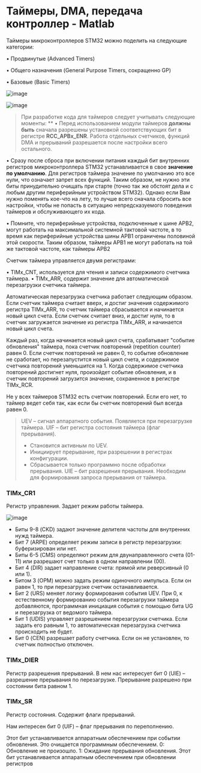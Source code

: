# Таймеры, DMA, передача контроллер - Matlab


Таймеры микроконтроллеров STM32 можно поделить на следующие категории:

• Продвинутые (Advanced Timers)

• Общего назначения (General Purpose Timers, сокращенно GP)

• Базовые (Basic Timers)



![image](https://user-images.githubusercontent.com/42892348/208836711-4cb6365b-4d5f-4e38-b094-1dc7383d4b34.png)

![image](https://user-images.githubusercontent.com/42892348/208838780-99d8ce89-38d1-4859-8206-8c1b5b61d2b0.png)



> При разработке кода для таймеров следует учитывать следующие моменты:
**
• Перед использованием модули таймеров **должны быть** сначала разрешены установкой соответствующих бит в регистре **RCC_APBx_ENR**. Работа отдельных счетчиков, функций DMA и прерываний разрешается после настройки всего остального.

• Сразу после сброса при включении питания каждый бит внутренних регистров микроконтроллера STM32 устанавливается в свое **значение по умолчанию**. Для регистров таймера значение по умолчанию это все нули, что означает запрет всех функций. Таким образом, не нужно эти биты принудительно очищать при старте (точно так же обстоят дела и с любым другим периферийным устройством STM32). Однако если Вам нужно поменять кое-что на лету, то лучше всего сначала сбросить все настройки, чтобы не попасть в ситуацию непредсказуемого поведения таймеров и обслуживающего их кода.

• Помните, что периферийные устройства, подключенные к шине APB2, могут работать на максимальной системной тактовой частоте, в то время как периферийные устройства шины APB1 ограничены половиной этой скорости. Таким образом, таймеры APB1 не могут работать на той же тактовой частоте, как таймеры APB2


Счетчик таймера управляется двумя регистрами:

• TIMx_CNT, используется для чтения и записи содержимого счетчика таймера.
• TIMx_ARR, содержит значение для автоматической перезагрузки счетчика таймера.

Автоматическая перезагрузка счетчика работает следующим образом. Если счетчик таймера считает вверх, и достиг значения содержимого регистра TIMx_ARR, то счетчик таймера сбрасывается и начинается новый цикл счета. Если счетчик считает вниз, и достиг нуля, то в счетчик загружается значение из регистра TIMx_ARR, и начинается новый цикл счета.

Каждый раз, когда начинается новый цикл счета, срабатывает "событие обновления" таймера, пока счетчик повторений (repetition counter) равен 0. Если счетчик повторений не равен 0, то событие обновление не сработает, но перезапустится новый цикл счета, и содержимое счетчика повторений уменьшится на 1. Когда содержимое счетчика повторений достигнет нуля, произойдет событие обновления, и в счетчик повторений загрузится значение, сохраненное в регистре TIMx_RCR.

Не у всех таймеров STM32 есть счетчик повторений. Если его нет, то таймер ведет себя так, как если бы счетчик повторений был всегда равен 0.


> UEV – сигнал аппаратного события. Появляется при перезагрузке таймера.
> UIF – бит регистра состояния таймера (флаг прерывания).
> * Становится активным по UEV.
> * Инициирует прерывание, при разрешении в регистрах конфигурации.
> * Сбрасывается только программно после обработки прерывания.
> UIE – бит разрешения прерывания. Необходим для формирования запроса прерывания от таймера.


### TIMx_CR1

Регистр управления. Задает режим работы таймера.

![image](https://user-images.githubusercontent.com/42892348/208856390-416b4b38-99a4-4f70-8a7d-3ec0e7291875.png)

- Биты 9-8 (CKD) задают значение делителя частоты для внутренних нужд таймера.
- Бит 7 (ARPE) определяет режим записи в регистр перезагрузки: буферизирован или нет.
- Биты 6-5  (CMS) определяют режим для двунаправленного счета (01-11) или разрешают счет только в одном направлении (00).
- Бит 4 (DIR) задает направление счета: прямой или реверсивный (0 или 1).
- Битом 3 (OPM) можно задать режим одиночного импульса. Если он равен 1, то при перезагрузке счетчик останавливается.
- Бит 2 (URS) меняет логику формирования события UEV. При 0, к естественному формированию события перезагрузки таймера добавляются, программная инициация события с помощью бита UG и перезагрузка от ведомого таймера.
- Бит 1 (UDIS) управляет разрешением перезагрузки счетчика. Если задать его равным 1, то автоматическая перезагрузка счетчика происходить не будет.
- Бит 0 (CEN) разрешает работу счетчика. Если он не установлен, то счетчик полностью отключен.

### TIMx_DIER

Регистр разрешения прерываний.
В нем нас интересует бит 0 (UIE) – разрешение прерывания по перезагрузке. Прерывание разрешено при состоянии бита равном 1.


### TIMx_SR

Регистр состояния. Содержит флаги прерываний.

Нам интересен бит 0 (UIF) – флаг прерывания по переполнению.

Этот бит устанавливается аппаратным обеспечением при событии обновления. Это очищается программным обеспечением.
0: Обновление не произошло.
1: Ожидание прерывания обновления. Этот бит устанавливается аппаратным обеспечением при обновлении регистров



